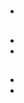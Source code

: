 # 

## 







## 











### 

- []()

## 





> 

## 

- 

- 

## 

## 



## 





- 
- 



## 





## 



